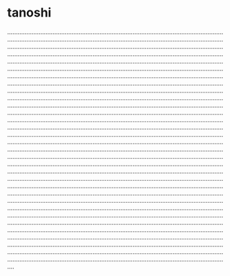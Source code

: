 # tanoshi

....................................................................................................................................................................................................................................................................................................................................................................................................................................................................................................................................................................................................................................................................................................................................................................................................................................................................................................................................................................................................................................................................................................................................................................................................................................................................................................................................................................................................................................................................................................................................................................................................................................................................................................................................................................................................................................................................................................................................................................................................................................................................................................................................................................................................................................................................................................................................................................................................................................................................................................................................................................................................................................................................................................................................................................................................................................................................................................................................................................................................................................................................................................................................................................................................................................................................................................................................................................................................................................................................................................................................................................................................................................................................................................................................................................................................................................................................................................................................................................................................................................................................................................................................